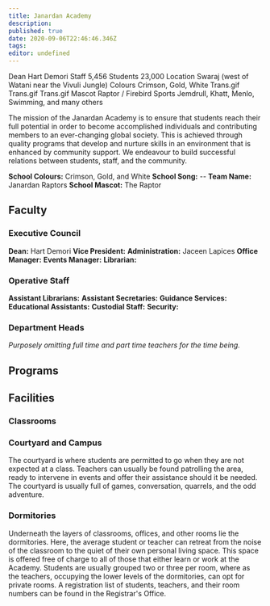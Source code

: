```yaml
---
title: Janardan Academy
description: 
published: true
date: 2020-09-06T22:46:46.346Z
tags: 
editor: undefined
---
```


Dean 	Hart Demori
Staff 	5,456
Students 	23,000
Location 	Swaraj (west of Watani near the Vivuli Jungle)
Colours 	Crimson, Gold, White Trans.gif Trans.gif Trans.gif
Mascot 	Raptor / Firebird
Sports 	Jemdrull, Khatt, Menlo, Swimming, and many others 

The mission of the Janardan Academy is to ensure that students reach their full potential in order to become accomplished individuals and contributing members to an ever-changing global society. This is achieved through quality programs that develop and nurture skills in an environment that is enhanced by community support. We endeavour to build successful relations between students, staff, and the community.

**School Colours:** Crimson, Gold, and White
**School Song:** --
**Team Name:** Janardan Raptors
**School Mascot:** The Raptor

Faculty
-------

### Executive Council

**Dean:** Hart Demori
**Vice President:**
**Administration:** Jaceen Lapices
**Office Manager:**
**Events Manager:**
**Librarian:**

### Operative Staff

**Assistant Librarians:**
**Assistant Secretaries:**
**Guidance Services:**
**Educational Assistants:**
**Custodial Staff:**
**Security:**

### Department Heads

*Purposely omitting full time and part time teachers for the time being.*

Programs
--------

Facilities
----------

### Classrooms

### Courtyard and Campus

The courtyard is where students are permitted to go when they are not expected at a class. Teachers can usually be found patrolling the area, ready to intervene in events and offer their assistance should it be needed. The courtyard is usually full of games, conversation, quarrels, and the odd adventure.

### Dormitories

Underneath the layers of classrooms, offices, and other rooms lie the dormitories. Here, the average student or teacher can retreat from the noise of the classroom to the quiet of their own personal living space. This space is offered free of charge to all of those that either learn or work at the Academy. Students are usually grouped two or three per room, where as the teachers, occupying the lower levels of the dormitories, can opt for private rooms. A registration list of students, teachers, and their room numbers can be found in the Registrar's Office.